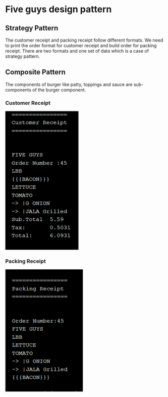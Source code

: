 # Five guys design pattern

## Strategy Pattern
The customer receipt and packing receipt follow different formats. We need to print the order format for customer receipt and build order for packing receipt.
There are two formats and one set of data which is a case of strategy pattern.

## Composite Pattern
The components of burger like patty, toppings and sauce are sub-components of the burger component.

### Customer Receipt
![alt text](https://github.com/prachichouksey/cmpe202/blob/master/lab6/out/CustomerReceipt.PNG)

### Packing Receipt
![alt text](https://github.com/prachichouksey/cmpe202/blob/master/lab6/out/PackingReceipt.PNG)
